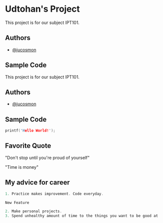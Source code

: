 # Udtohan's Project

This project is for our subject IPT101.

## Authors

- [@jucosmon](https://github.com/jucosmon)

## Sample Code

This project is for our subject IPT101.

## Authors

- [@jucosmon](https://github.com/jucosmon)

## Sample Code

```c
printf('Hello World!');

```

## Favorite Quote

"Don't stop until you're proud of yourself"

"Time is money"

## My advice for career
```c
1. Practice makes improvement. Code everyday.

New Feature

2. Make personal projects.
3. Spend unhealthy amount of time to the things you want to be good at.

```
